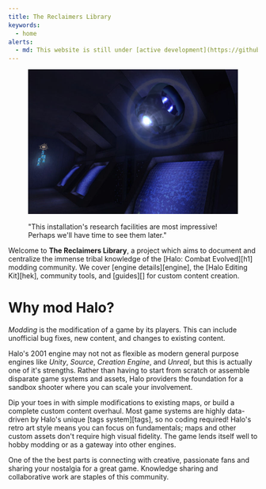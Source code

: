 ```yaml
---
title: The Reclaimers Library
keywords:
  - home
alerts:
  - md: This website is still under [active development](https://github.com/Sigmmma/c20). Content creation is prioritized based on the 2020 community [survey results][survey] and supporting events like the [map-making contest](https://discord.reclaimers.net).
---
```


<figure>
  <a href="343.jpg">
    <img src="343.jpg" alt="343 Guilty Spark in the Library"/>
  </a>
  <figcaption>
    <p>"This installation's research facilities are most impressive! Perhaps we'll have time to see them later."</p>
  </figcaption>
</figure>

Welcome to **The Reclaimers Library**, a project which aims to document and centralize the immense tribal knowledge of the [Halo: Combat Evolved][h1] modding community. We cover [engine details][engine], the [Halo Editing Kit][hek], community tools, and [guides][] for custom content creation.

# Why mod Halo?
_Modding_ is the modification of a game by its players. This can include unofficial bug fixes, new content, and changes to existing content.

Halo's 2001 engine may not not as flexible as modern general purpose engines like _Unity_, _Source_, _Creation Engine_, and _Unreal_, but this is actually one of it's strengths. Rather than having to start from scratch or assemble disparate game systems and assets, Halo providers the foundation for a sandbox shooter where you can scale your involvement.

Dip your toes in with simple modifications to existing maps, or build a complete custom content overhaul. Most game systems are highly data-driven by Halo's unique [tags system][tags], so no coding required! Halo's retro art style means you can focus on fundamentals; maps and other custom assets don't require high visual fidelity. The game lends itself well to hobby modding or as a gateway into other engines.

One of the the best parts is connecting with creative, passionate fans and sharing your nostalgia for a great game. Knowledge sharing and collaborative work are staples of this community.
